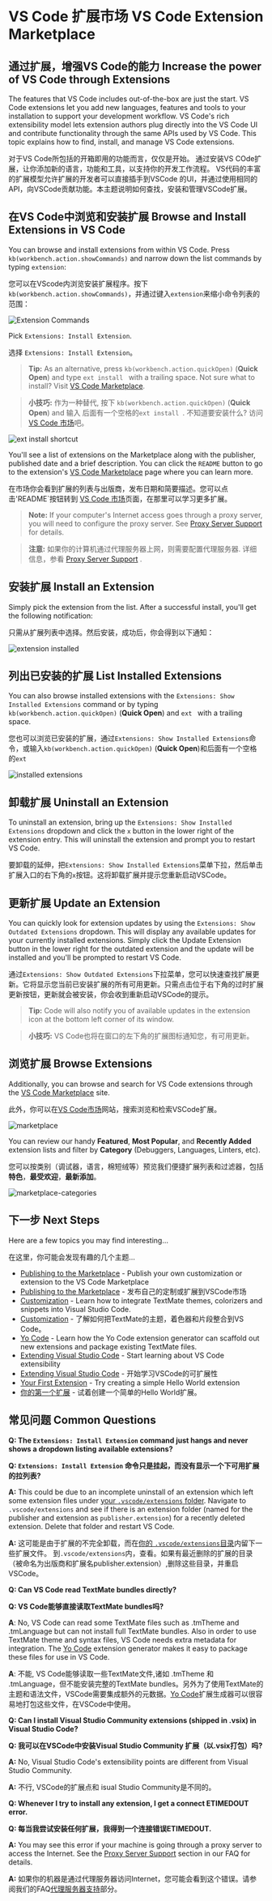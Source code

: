 # VS Code 扩展市场 VS Code Extension Marketplace

## 通过扩展，增强VS Code的能力 Increase the power of VS Code through Extensions

The features that VS Code includes out-of-the-box are just the start. VS Code extensions let you add new languages, features and tools to your installation to support your development workflow. VS Code's rich extensibility model lets extension authors plug directly into the VS Code UI and contribute functionality through the same APIs used by VS Code.  This topic explains how to find, install, and manage VS Code extensions.

对于VS Code所包括的开箱即用的功能而言，仅仅是开始。 通过安装VS COde扩展，让你添加新的语言，功能和工具，以支持你的开发工作流程。 VS代码的丰富的扩展模型允许扩展的开发者可以直接插手到VSCode 的UI，并通过使用相同的API，向VSCode贡献功能。本主题说明如何查找，安装和管理VSCode扩展。

## 在VS Code中浏览和安装扩展 Browse and Install Extensions in VS Code

You can browse and install extensions from within VS Code. Press `kb(workbench.action.showCommands)` and narrow down the list commands by typing `extension`:

您可以在VScode内浏览安装扩展程序。按下 `kb(workbench.action.showCommands)`，并通过键入`extension`来缩小命令列表的范围：

![Extension Commands](images/extension-gallery/f1extensions.png)

Pick `Extensions: Install Extension`.

选择 `Extensions: Install Extension`。

> **Tip:** As an alternative, press `kb(workbench.action.quickOpen)` (**Quick Open**) and type `ext install ` with a trailing space. Not sure what to install? Visit [VS Code Marketplace](https://marketplace.visualstudio.com/VSCode).

> **小技巧:** 作为一种替代, 按下 `kb(workbench.action.quickOpen)` (**Quick Open**) and 输入 后面有一个空格的`ext install `. 不知道要安装什么? 访问 [VS Code 市场](https://marketplace.visualstudio.com/VSCode)吧。

![ext install shortcut](images/extension-gallery/ext-install.png)

You'll see a list of extensions on the Marketplace along with the publisher, published date and a brief description.  You can click the `README` button to go to the extension's [VS Code Marketplace](https://marketplace.visualstudio.com/VSCode) page where you can learn more.

在市场你会看到扩展的列表与出版商，发布日期和简要描述。您可以点击'README`按钮转到 [VS Code 市场](https://marketplace.visualstudio.com/VSCode)页面，在那里可以学习更多扩展。

>**Note:** If your computer's Internet access goes through a proxy server, you will need to configure the proxy server. See [Proxy Server Support](/docs/supporting/faq.md#proxy-server-support) for details.

>**注意:** 如果你的计算机通过代理服务器上网，则需要配置代理服务器. 详细信息，参看 [Proxy Server Support](/docs/supporting/faq.md#proxy-server-support) .

## 安装扩展 Install an Extension

Simply pick the extension from the list. After a successful install, you'll get the following notification:

只需从扩展列表中选择。然后安装，成功后，你会得到以下通知：

![extension installed](images/extension-gallery/installed.png)

## 列出已安装的扩展 List Installed Extensions

You can also browse installed extensions with the `Extensions: Show Installed Extensions` command or by typing `kb(workbench.action.quickOpen)` (**Quick Open**) and `ext ` with a trailing space.

您也可以浏览已安装的扩展，通过`Extensions: Show Installed Extensions`命令，或输入`kb(workbench.action.quickOpen)` (**Quick Open**)和后面有一个空格的`ext ` 

![installed extensions](images/extension-gallery/installed-extensions.png)

## 卸载扩展 Uninstall an Extension

To uninstall an extension, bring up the `Extensions: Show Installed Extensions` dropdown and click the `x` button in the lower right of the extension entry. This will uninstall the extension and prompt you to restart VS Code.

要卸载的延伸，把`Extensions: Show Installed Extensions`菜单下拉，然后单击扩展入口的右下角的`x`按钮。这将卸载扩展并提示您重新启动VSCode。

## 更新扩展 Update an Extension

You can quickly look for extension updates by using the `Extensions: Show Outdated Extensions` dropdown.  This will display any available updates for your currently installed extensions. Simply click the Update Extension button in the lower right for the outdated extension and the update will be installed and you'll be prompted to restart VS Code.

通过`Extensions: Show Outdated Extensions`下拉菜单，您可以快速查找扩展更新。它将显示您当前已安装扩展的所有可用更新。只需点击位于右下角的过时扩展更新按钮，更新就会被安装，你会收到重新启动VSCode的提示。

> **Tip:** Code will also notify you of available updates in the extension icon at the bottom left corner of its window.

> **小技巧:** VS Code也将在窗口的左下角的扩展图标通知您，有可用更新。

## 浏览扩展 Browse Extensions

Additionally, you can browse and search for VS Code extensions through the [VS Code Marketplace](https://marketplace.visualstudio.com/VSCode) site.

此外，你可以在[VS Code市场](https://marketplace.visualstudio.com/VSCode)网站，搜索浏览和检索VSCode扩展。

![marketplace](images/extension-gallery/marketplace.png)

You can review our handy **Featured**, **Most Popular**, and **Recently Added** extension lists and filter by **Category** (Debuggers, Languages, Linters, etc).

您可以按类别（调试器，语言，棉短绒等）预览我们便捷扩展列表和过滤器，包括**特色**，**最受欢迎**，**最新添加**。


![marketplace-categories](images/extension-gallery/marketplace-categories.png)

## 下一步 Next Steps

Here are a few topics you may find interesting...

在这里，你可能会发现有趣的几个主题...

* [Publishing to the Marketplace](/md/工具/vse命令行工具.md) - Publish your own customization or extension to the VS Code Marketplace
* [Publishing to the Marketplace](/md/工具/vse命令行工具.md) - 发布自己的定制或扩展到VSCode市场
* [Customization](/docs/customization/overview.md) - Learn how to integrate TextMate themes, colorizers and snippets into Visual Studio Code.
* [Customization](/docs/customization/overview.md) - 了解如何把TextMate的主题，着色器和片段整合到VS Code。
* [Yo Code](/md/工具/yocode扩展生成器.md) - Learn how the Yo Code extension generator can scaffold out new extensions and package existing TextMate files.
* [Extending Visual Studio Code](/docs/extensions/overview.md) - Start learning about VS Code extensibility
* [Extending Visual Studio Code](/docs/extensions/overview.md) - 开始学习VSCode的可扩展性
* [Your First Extension](/docs/extensions/example-hello-world.md) - Try creating a simple Hello World extension
* [你的第一个扩展](/docs/extensions/example-hello-world.md) - 试着创建一个简单的Hello World扩展。

## 常见问题 Common Questions

**Q: The `Extensions: Install Extension` command just hangs and never shows a dropdown listing available extensions?**

**Q: `Extensions: Install Extension` 命令只是挂起，而没有显示一个下可用扩展的拉列表?**

**A:** This could be due to an incomplete uninstall of an extension which left some extension files under [your `.vscode/extensions` folder](/docs/extensions/install-extension.md#your-extensions-folder).  Navigate to `.vscode/extensions` and see if there is an extension folder (named for the publisher and extension as `publisher.extension`) for a recently deleted extension.  Delete that folder and restart VS Code.

**A:** 这可能是由于扩展的不完全卸载，而在[你的 `.vscode/extensions`目录](/docs/extensions/install-extension.md#your-extensions-folder)内留下一些扩展文件。 到`.vscode/extensions`内，查看。如果有最近删除的扩展的目录（被命名为出版商和扩展名publisher.extension）,删除这些目录，并重启VSCode。

**Q: Can VS Code read TextMate bundles directly?**

**Q: VS Code能够直接读取TextMate bundles吗?**

**A**: No, VS Code can read some TextMate files such as .tmTheme and .tmLanguage but can not install full TextMate bundles. Also in order to use TextMate theme and syntax files, VS Code needs extra metadata for integration.  The [Yo Code](/md/工具/yocode扩展生成器.md) extension generator makes it easy to package these files for use in VS Code.

**A**: 不能, VS Code能够读取一些TextMate文件,诸如 .tmTheme 和 .tmLanguage，但不能安装完整的TextMate bundles。另外为了使用TextMate的主题和语法文件，VSCode需要集成额外的元数据。[Yo Code](/md/工具/yocode扩展生成器.md)扩展生成器可以很容易地打包这些文件，在VSCode中使用。

**Q: Can I install Visual Studio Community extensions (shipped in .vsix) in Visual Studio Code?**

**Q: 我可以在VSCode中安装Visual Studio Community 扩展（以.vsix打包）吗?**

**A:** No, Visual Studio Code's extensibility points are different from Visual Studio Community.

**A:** 不行, VSCode的扩展点和 isual Studio Community是不同的。

**Q: Whenever I try to install any extension, I get a connect ETIMEDOUT error.**

**Q: 每当我尝试安装任何扩展，我得到一个连接错误ETIMEDOUT.**

**A:** You may see this error if your machine is going through a proxy server to access the Internet.  See the [Proxy Server Support](/docs/supporting/faq.md#proxy-server-support) section in our FAQ for details.

**A:** 如果你的机器是通过代理服务器访问Internet，您可能会看到这个错误。请参阅我们的FAQ[代理服务器支持](/docs/supporting/faq.md#proxy-server-support)部分。
